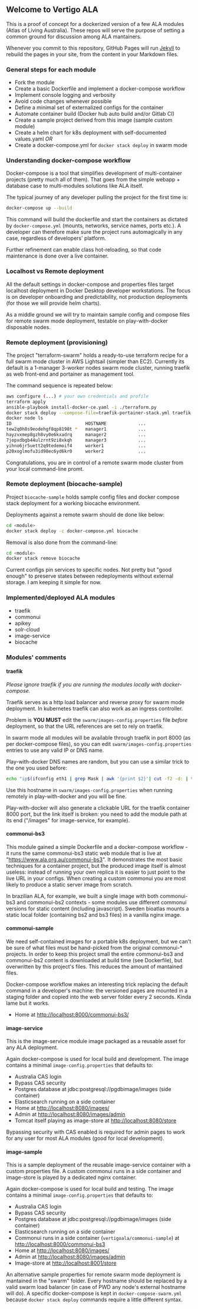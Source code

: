 ## Welcome to Vertigo ALA

This is a proof of concept for a dockerized version of a few ALA modules (Atlas of Living Australia). These repos will serve the purpose of setting a common ground for discussion among ALA mantainers.

Whenever you commit to this repository, GitHub Pages will run [Jekyll](https://jekyllrb.com/) to rebuild the pages in your site, from the content in your Markdown files.

### General steps for each module

- Fork the module
- Create a basic Dockerfile and implement a docker-compose workflow
- Implement console logging and verbosity
- Avoid code changes whenever possible
- Define a minimal set of externalized configs for the container
- Automate container build (Docker hub auto build and/or Gitlab CI)
- Create a sample project derived from this image (sample custom module)
- Create a helm chart for k8s deployment with self-documented values.yaml *OR*
- Create a docker-compose.yml for `docker stack deploy` in swarm mode

### Understanding docker-compose workflow

Docker-compose is a tool that simplifies development of multi-container projects (pretty much all of them). That goes from the simple webapp + database case to multi-modules solutions like ALA itself.

The typical journey of any developer pulling the project for the first time is:

```sh
docker-compose up --build
```

This command will build the dockerfile and start the containers as dictated by `docker-compose.yml` (mounts, networks, service names, ports etc.). A developer can therefore make sure the project runs automagically in any case, regardless of developers' platform.

Further refinement can enable class hot-reloading, so that code maintenance is done over a live container.

### Localhost vs Remote deployment

All the default settings in docker-compose and properties files target localhost deployment in Docker Desktop developer workstations. The focus is on developer onboarding and predictability, not production deployments (for those we will provide helm charts).

As a middle ground we will try to maintain sample config and compose files for remote swarm mode deployment, testable on play-with-docker disposable nodes.

### Remote deployment (provisioning)

The project "terraform-swarm" holds a ready-to-use terraform recipe for a full swarm mode cluster in AWS Lightsail (simpler than EC2). Currently its default is a 1-manager 3-worker nodes swarm mode cluster, running traefik as web front-end and portainer as management tool.

The command sequence is repeated below:

```sh
aws configure (...) # your own credentials and profile
terraform apply
ansible-playbook install-docker-ce.yaml -i ./terraform.py
docker stack deploy --compose-file=traefik-portainer-stack.yml traefik
docker node ls
ID                            HOSTNAME            ...
tew2q0h8s9eodehgf8qp8198t *   manager1            ...
hayzvxmep8gzh8vy0e6kxadrq     manager2            ...
7jopxdbgb44ulzrnt9zi8xkqh     manager3            ...
yihno6jr5uett2q9tedemoif4     worker1             ...
p20xoglmofu3id98ec6yd6kr0     worker2             ...
```

Congratulations, you are in control of a remote swarm mode cluster from your local command-line promt.

### Remote deployment (biocache-sample)

Project `biocache-sample` holds sample config files and docker compose stack deployment for a working biocache environment.

Deployments against a remote swarm should de done like below:

```sh
cd <module>
docker stack deploy -c docker-compose.yml biocache
```

Removal is also done from the command-line:

```sh
cd <module>
docker stack remove biocache
```

Current configs pin services to specific nodes. Not pretty but "good enough" to preserve states between redeployments without external storage. I am keeping it simple for now.

### Implemented/deployed ALA modules

- traefik
- commonui
- apikey
- solr-cloud
- image-service
- biocache

### Modules' comments

#### traefik

*Please ignore traefik if you are running the modules locally with docker-compose.*

Traefik serves as a http load balancer and reverse proxy for swarm mode deployment. In kubernetes traefik can also work as an ingress controller.

Problem is **YOU MUST** edit the `swarm/images-config.properties` file *before* deployment, so that the URL references are set to rely on traefik.

In swarm mode all modules will be available through traefik in port 8000 (as per docker-compose files), so you can edit `swarm/images-config.properties` entries to use any valid IP or DNS name.

Play-with-docker DNS names are random, but you can use a similar trick to the one you used before:

```sh
echo "ip$(ifconfig eth1 | grep Mask | awk '{print $2}'| cut -f2 -d: | tr '.' '-')-$SESSION_ID-8000.direct.labs.play-with-docker.com"
```

Use this hostname in `swarm/images-config.properties` when running remotely in play-with-docker and you will be fine.

Play-with-docker will also generate a clickable URL for the traefik container 8000 port, but the link itself is broken: you need to add the module path at its end ("/images" for image-service, for example).

#### commonui-bs3

This module gained a simple Dockerfile and a docker-compose workflow - it runs the same commonui-bs3 static web module that is live at "<https://www.ala.org.au/commonui-bs3>". It demonstrates the most basic techniques for a container project, but the produced image itself is almost useless: instead of running your own replica it is easier to just point to the live URL in your configs. When creating a custom commonui you are most likely to produce a static server image from scratch.

In brazilian ALA, for example, we built a single image with both commonui-bs3 and commonui-bs2 contexts - some modules use different commonui versions for static content (including javascript). Sweden bioatlas mounts a static local folder (containing bs2 and bs3 files) in a vanilla nginx image.

#### commonui-sample

We need self-contained images for a portable k8s deployment, but we can't be sure of what files must be hand-picked from the original commonui-* projects. In order to keep this project small the entire commonui-bs3 and commonui-bs2 content is downloaded at build time (see Dockerfile), but overwritten by this project's files. This reduces the amount of mantained files.

Docker-compose workflow makes an interesting trick replacing the default command in a developer's machine: the versioned pages are mounted in a staging folder and copied into the web server folder every 2 seconds. Kinda lame but it works.

- Home at <http://localhost:8000/commonui-bs3/>

#### image-service

This is the image-service module image packaged as a reusable asset for any ALA deployment.

Again docker-compose is used for local build and development. The image contains a minimal `image-config.properties` that defaults to:

- Australia CAS login
- Bypass CAS security
- Postgres database at jdbc:postgresql://pgdbimage/images (side container)
- Elasticsearch running on a side container
- Home at <http://localhost:8080/images/>
- Admin at <http://localhost:8080/images/admin>
- Tomcat itself playing as image-store at <http://localhost:8080/store>

Bypassing security with CAS enabled is required for admin pages to work for any user for most ALA modules (good for local development).

#### image-sample

This is a sample deployment of the reusable image-service container with a custom properties file. A custom commonui runs in a side container and image-store is played by a dedicated nginx container.

Again docker-compose is used for local build and testing. The image contains a minimal `image-config.properties` that defaults to:

- Australia CAS login
- Bypass CAS security
- Postgres database at jdbc:postgresql://pgdbimage/images (side container)
- Elasticsearch running on a side container
- Commonui runs in a side container (`vertigoala/commonui-sample`) at <http://localhost:8000/commonui-bs3>
- Home at <http://localhost:8080/images/>
- Admin at <http://localhost:8080/images/admin>
- Image-store at <http://localhost:8001/store>

An alternative sample properties for remote swarm mode deployment is mantained in the "swarm" folder. Every hostname should be replaced by a valid swarm load balancer (in case of PWD any node's external hostname will do). A specific docker-compose is kept in `docker-compose-swarm.yml` because `docker stack deploy` commands require a little different syntax.
